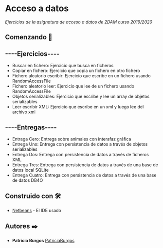 # Acceso a datos

_Ejercicios de la asignatura de acceso a datos de 2DAM curso 2019/2020_

## Comenzando 🚀

## ----Ejercicios----
* Buscar en fichero: Ejercicio que busca en ficheros 
* Copiar en fichero: Ejercicio que copia un fichero en otro fichero
* Fichero aleatorio escribir: Ejercicio que escribe en un fichero usando RandomAccessFile
* Fichero aleatorio leer: Ejercicio que lee de un fichero usando RandomAccessFile
* Objetos serializables: Ejercicio que escribe y lee un array de objetos serializables
* Leer escribir XML: Ejercicio que escribe en un xml y luego lee del archivo xml

## ----Entregas----
* Entraga Cero: Entrega sobre animales con interafaz gráfica
* Entrega Uno: Entrega con persistencia de datos a través de objetos serializables
* Entrega Dos: Entrega con persistencia de datos a través de ficheros XML
* Entrega Tres: Entrega con persistencia de datos a través de una base de datos local SQLite
* Entrega Cuatro: Entrega con persistencia de datos a través de una base de datos DB4O

## Construido con 🛠️

* [Netbeans](http://www.netbeans.org) - El IDE usado


## Autores ✒️

* **Patricia Burgos** [PatriciaBurgos](https://github.com/PatriciaBurgos)

